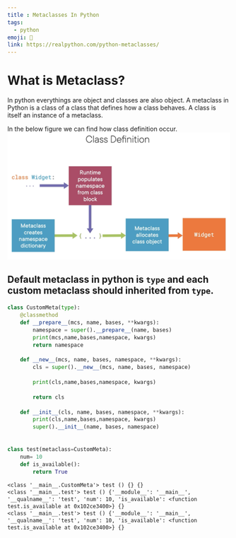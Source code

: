 ```yaml
---
title : Metaclasses In Python
tags:
  - python
emoji: 🐍
link: https://realpython.com/python-metaclasses/
---
```


# What is Metaclass?
In python everythings are object and classes are also object. A metaclass in Python is a class of a class that defines how a class behaves. A class is itself an instance of a metaclass.

In the below figure we can find how class definition occur.
![](/code-notes/python/images/metaclass1.png)

## Default metaclass in python is `type` and each custom metaclass should inherited from `type`.

```python
class CustomMeta(type):
    @classmethod
    def __prepare__(mcs, name, bases, **kwargs):
        namespace = super().__prepare__(name, bases)
        print(mcs,name,bases,namespace, kwargs)
        return namespace
    
    def __new__(mcs, name, bases, namespace, **kwargs):
        cls = super().__new__(mcs, name, bases, namespace)

        print(cls,name,bases,namespace, kwargs)

        return cls
    
    def __init__(cls, name, bases, namespace, **kwargs):
        print(cls,name,bases,namespace, kwargs)
        super().__init__(name, bases, namespace)


class test(metaclass=CustomMeta):
    num= 10
    def is_available():
        return True
```
```output
<class '__main__.CustomMeta'> test () {} {}
<class '__main__.test'> test () {'__module__': '__main__', '__qualname__': 'test', 'num': 10, 'is_available': <function test.is_available at 0x102ce3400>} {}
<class '__main__.test'> test () {'__module__': '__main__', '__qualname__': 'test', 'num': 10, 'is_available': <function test.is_available at 0x102ce3400>} {}
```


